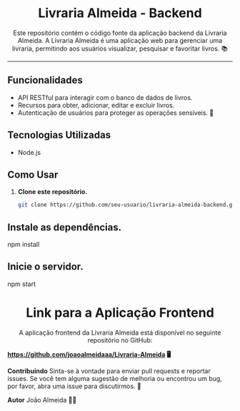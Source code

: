 <div align="center">
  <h1>Livraria Almeida - Backend</h1>
  <p>Este repositório contém o código fonte da aplicação backend da Livraria Almeida. A Livraria Almeida é uma aplicação web para gerenciar uma livraria, permitindo aos usuários visualizar, pesquisar e favoritar livros. 📚</p>
</div>

---

## Funcionalidades

- API RESTful para interagir com o banco de dados de livros.
- Recursos para obter, adicionar, editar e excluir livros.
- Autenticação de usuários para proteger as operações sensíveis. 🔐

## Tecnologias Utilizadas

- Node.js

## Como Usar

1. **Clone este repositório.**
   ```bash
   git clone https://github.com/seu-usuario/livraria-almeida-backend.git

 ## Instale as dependências.
  npm install
## Inicie o servidor.
npm start
<div align="center">
<h1>Link para a Aplicação Frontend</h1>
<p>A aplicação frontend da Livraria Almeida está disponível no seguinte repositório no GitHub:</p>
 </div>

**https://github.com/joaoalmeidaaa/Livraria-Almeida 🖥️**

**Contribuindo**
Sinta-se à vontade para enviar pull requests e reportar issues. Se você tem alguma sugestão de melhoria ou encontrou um bug, por favor, abra uma issue para discutirmos. 🚀

**Autor**
João Almeida 
👨‍💻
